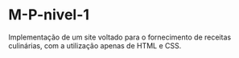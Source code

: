 # M-P-nivel-1
Implementação de um site voltado para o fornecimento de receitas culinárias, com a utilização apenas de HTML e CSS.
